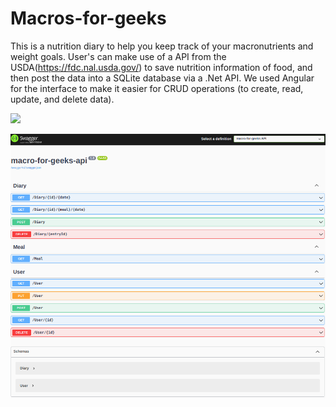 # Macros-for-geeks

This is a nutrition diary to help you keep track of your macronutrients and weight goals. User's can make use of a API from the USDA(https://fdc.nal.usda.gov/) to save nutrition information of food, and then post the data into a SQLite database via a .Net API. We used Angular for the interface to make it easier for CRUD operations (to create, read, update, and delete data).

![](macros.gif)

![](swagger.png)

